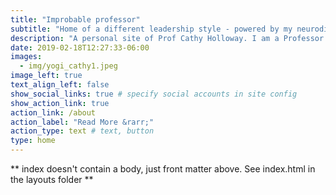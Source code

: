 ```yaml
---
title: "Improbable professor"
subtitle: "Home of a different leadership style - powered by my neurodivergent thinking"
description: "A personal site of Prof Cathy Holloway. I am a Professor of Interaction Design & Innnovation and a co-founder & Academic Director of Global Disability Innovation Hub. I am happiest when growing ideas, people and impact."
date: 2019-02-18T12:27:33-06:00
images:
  - img/yogi_cathy1.jpeg
image_left: true
text_align_left: false
show_social_links: true # specify social accounts in site config
show_action_link: true
action_link: /about
action_label: "Read More &rarr;"
action_type: text # text, button
type: home
---
```


** index doesn't contain a body, just front matter above.
See index.html in the layouts folder **
